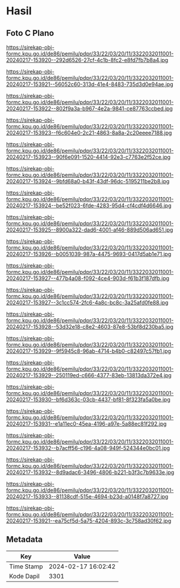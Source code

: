 # Hasil

## Foto C Plano

https://sirekap-obj-formc.kpu.go.id/de86/pemilu/pdpr/33/22/03/20/11/3322032011001-20240217-153920--292d6526-27cf-4c1b-8fc2-e8fd7fb7b8a4.jpg

https://sirekap-obj-formc.kpu.go.id/de86/pemilu/pdpr/33/22/03/20/11/3322032011001-20240217-153921--56052c60-313d-41e4-8483-735d3d0e94ae.jpg

https://sirekap-obj-formc.kpu.go.id/de86/pemilu/pdpr/33/22/03/20/11/3322032011001-20240217-153922--802f9a3a-b967-4e2a-9841-ce87763ccbed.jpg

https://sirekap-obj-formc.kpu.go.id/de86/pemilu/pdpr/33/22/03/20/11/3322032011001-20240217-153923--f6c604e0-2c21-4863-8a8a-2c20eeee7188.jpg

https://sirekap-obj-formc.kpu.go.id/de86/pemilu/pdpr/33/22/03/20/11/3322032011001-20240217-153923--90f6e091-1520-4414-92e3-c7763e2f52ce.jpg

https://sirekap-obj-formc.kpu.go.id/de86/pemilu/pdpr/33/22/03/20/11/3322032011001-20240217-153924--9bfd68a0-b43f-43df-96dc-5195211be2b8.jpg

https://sirekap-obj-formc.kpu.go.id/de86/pemilu/pdpr/33/22/03/20/11/3322032011001-20240217-153924--be52f023-6fde-4283-95d4-cf4cdf4d6646.jpg

https://sirekap-obj-formc.kpu.go.id/de86/pemilu/pdpr/33/22/03/20/11/3322032011001-20240217-153925--8900a322-dad6-4001-af46-889d506ad651.jpg

https://sirekap-obj-formc.kpu.go.id/de86/pemilu/pdpr/33/22/03/20/11/3322032011001-20240217-153926--b0051039-987a-4475-9693-0417d5ab1e71.jpg

https://sirekap-obj-formc.kpu.go.id/de86/pemilu/pdpr/33/22/03/20/11/3322032011001-20240217-153927--477b4a08-f092-4ce4-903d-f61b3f187dfb.jpg

https://sirekap-obj-formc.kpu.go.id/de86/pemilu/pdpr/33/22/03/20/11/3322032011001-20240217-153927--3c1cc574-2fc6-4a8c-bc8c-3a25afd0fe88.jpg

https://sirekap-obj-formc.kpu.go.id/de86/pemilu/pdpr/33/22/03/20/11/3322032011001-20240217-153928--53d32e18-c8e2-4603-87e8-53bf8d230ba5.jpg

https://sirekap-obj-formc.kpu.go.id/de86/pemilu/pdpr/33/22/03/20/11/3322032011001-20240217-153929--9f5945c8-96ab-4714-b4b0-c82497c57fb1.jpg

https://sirekap-obj-formc.kpu.go.id/de86/pemilu/pdpr/33/22/03/20/11/3322032011001-20240217-153929--250119ed-c666-4377-83eb-13813da372e4.jpg

https://sirekap-obj-formc.kpu.go.id/de86/pemilu/pdpr/33/22/03/20/11/3322032011001-20240217-153930--bf6d363c-03cb-4437-bf81-8f323fa5a0be.jpg

https://sirekap-obj-formc.kpu.go.id/de86/pemilu/pdpr/33/22/03/20/11/3322032011001-20240217-153931--e1a11ec0-45ea-4196-a97e-5a88ec81f292.jpg

https://sirekap-obj-formc.kpu.go.id/de86/pemilu/pdpr/33/22/03/20/11/3322032011001-20240217-153932--b7acff56-c196-4a08-949f-524344e0bc01.jpg

https://sirekap-obj-formc.kpu.go.id/de86/pemilu/pdpr/33/22/03/20/11/3322032011001-20240217-153932--8d9adac6-3496-4806-b221-b3f3c7b9633e.jpg

https://sirekap-obj-formc.kpu.go.id/de86/pemilu/pdpr/33/22/03/20/11/3322032011001-20240217-153933--81138cdf-515e-4694-b23d-a0148f7a8727.jpg

https://sirekap-obj-formc.kpu.go.id/de86/pemilu/pdpr/33/22/03/20/11/3322032011001-20240217-153921--ea75cf5d-5a75-4204-893c-3c758ad30f62.jpg


## Metadata

| Key        | Value               |
| ---------- | ------------------- |
| Time Stamp | 2024-02-17 16:02:42 |
| Kode Dapil | 3301                |



